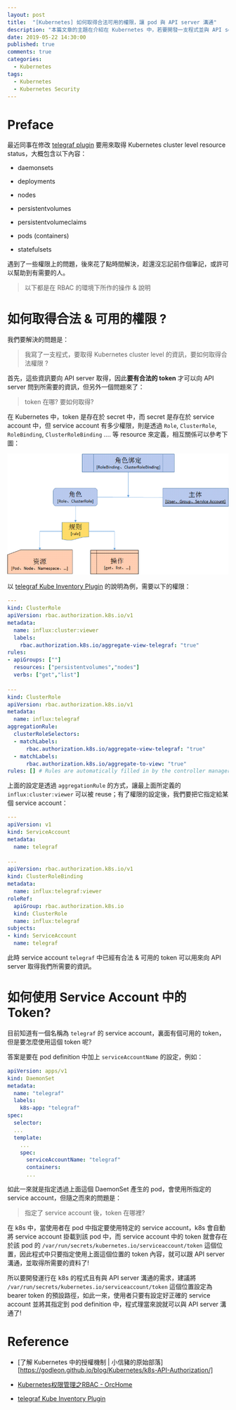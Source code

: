 ```yaml
---
layout: post
title:  "[Kubernetes] 如何取得合法可用的權限，讓 pod 與 API server 溝通"
description: "本篇文章的主題在介紹在 Kubernetes 中，若要開發一支程式並與 API server 溝通，如何設定並取得合法可用的權限"
date: 2019-05-22 14:30:00
published: true
comments: true
categories:
  - Kubernetes
tags:
  - Kubernetes
  - Kubernetes Security
---
```



Preface
=======

最近同事在修改 [telegraf plugin](https://github.com/influxdata/telegraf/blob/release-1.10/plugins/inputs/kube_inventory/README.md) 要用來取得 Kubernetes cluster level resource status，大概包含以下內容：

- daemonsets

- deployments

- nodes

- persistentvolumes

- persistentvolumeclaims

- pods (containers)

- statefulsets

遇到了一些權限上的問題，後來花了點時間解決，趁還沒忘記前作個筆記，或許可以幫助到有需要的人。

> 以下都是在 RBAC 的環境下所作的操作 & 說明


如何取得合法 & 可用的權限 ?
=======================

我們要解決的問題是：

> 我寫了一支程式，要取得 Kubernetes cluster level 的資訊，要如何取得合法權限 ?

首先，這些資訊要向 API server 取得，因此**要有合法的 token** 才可以向 API server 問到所需要的資訊，但另外一個問題來了：

> token 在哪? 要如何取得?

在 Kubernetes 中，token 是存在於 secret 中，而 secret 是存在於 service account 中，但 service account 有多少權限，則是透過 `Role`, `ClusterRole`, `RoleBinding`, `ClusterRoleBinding` .... 等 resource 來定義，相互關係可以參考下圖：

![Kubernetes - Service Account, Role, RoleBinding, ClusterRole, ClusterRoleBinding](/blog/images/kubernetes/k8s-serviceaccount-permission.png)

以 [telegraf Kube Inventory Plugin][telegraf Kube Inventory Plugin] 的說明為例，需要以下的權限：

```yaml
---
kind: ClusterRole
apiVersion: rbac.authorization.k8s.io/v1
metadata:
  name: influx:cluster:viewer
  labels:
    rbac.authorization.k8s.io/aggregate-view-telegraf: "true"
rules:
- apiGroups: [""]
  resources: ["persistentvolumes","nodes"]
  verbs: ["get","list"]

---
kind: ClusterRole
apiVersion: rbac.authorization.k8s.io/v1
metadata:
  name: influx:telegraf
aggregationRule:
  clusterRoleSelectors:
  - matchLabels:
      rbac.authorization.k8s.io/aggregate-view-telegraf: "true"
  - matchLabels:
      rbac.authorization.k8s.io/aggregate-to-view: "true"
rules: [] # Rules are automatically filled in by the controller manager.
```

上面的設定是透過 `aggregationRule` 的方式，讓最上面所定義的 `influx:cluster:viewer` 可以被 reuse；有了權限的設定後，我們要把它指定給某個 service account：

```yaml
---
apiVersion: v1
kind: ServiceAccount
metadata:
  name: telegraf

---
apiVersion: rbac.authorization.k8s.io/v1
kind: ClusterRoleBinding
metadata:
  name: influx:telegraf:viewer
roleRef:
  apiGroup: rbac.authorization.k8s.io
  kind: ClusterRole
  name: influx:telegraf
subjects:
- kind: ServiceAccount
  name: telegraf
```

此時 service account `telegraf` 中已經有合法 & 可用的 token 可以用來向 API server 取得我們所需要的資訊。



如何使用 Service Account 中的 Token?
==================================

目前知道有一個名稱為 `telegraf` 的 service account，裏面有個可用的 token，但是要怎麼使用這個 token 呢?

答案是要在 pod definition 中加上 `serviceAccountName` 的設定，例如：

```yaml
apiVersion: apps/v1
kind: DaemonSet
metadata:
  name: "telegraf"
  labels:
    k8s-app: "telegraf"
spec:
  selector:
  ...
  template:
    ...
    spec:
      serviceAccountName: "telegraf"
      containers:
      ...
```

如此一來就是指定透過上面這個 DaemonSet 產生的 pod，會使用所指定的 service account，但隨之而來的問題是：

> 指定了 service account 後，token 在哪裡?

在 k8s 中，當使用者在 pod 中指定要使用特定的 service account，k8s 會自動將 service account 掛載到該 pod 中，而 service account 中的 token 就會存在於該 pod 的 `/var/run/secrets/kubernetes.io/serviceaccount/token` 這個位置，因此程式中只要指定使用上面這個位置的 token 內容，就可以跟 API server 溝通，並取得所需要的資料了!

所以要開發運行在 k8s 的程式且有與 API server 溝通的需求，建議將 `/var/run/secrets/kubernetes.io/serviceaccount/token` 這個位置設定為 bearer token 的預設路徑，如此一來，使用者只要有設定好正確的 service account 並將其指定到 pod definition 中，程式理當來說就可以與 API server 溝通了!



Reference
=========

- [了解 Kubernetes 中的授權機制 | 小信豬的原始部落][https://godleon.github.io/blog/Kubernetes/k8s-API-Authorization/]

- [Kubernetes权限管理之RBAC - OrcHome](http://orchome.com/1308)

- [telegraf Kube Inventory Plugin][telegraf Kube Inventory Plugin]



[telegraf Kube Inventory Plugin]: https://github.com/influxdata/telegraf/blob/release-1.10/plugins/inputs/kube_inventory/README.md "telegraf Kube Inventory Plugin"
